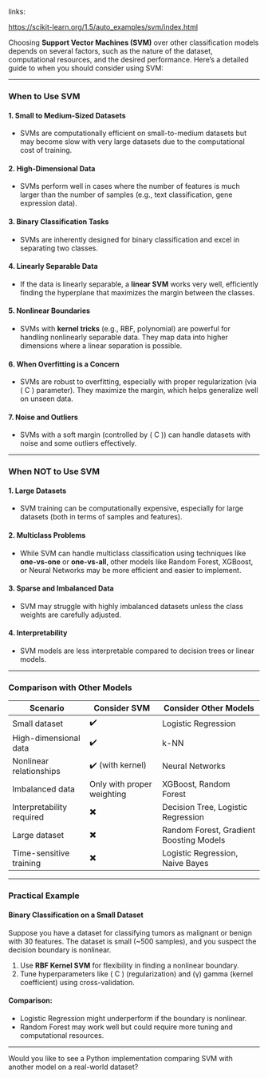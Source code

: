 links:

https://scikit-learn.org/1.5/auto_examples/svm/index.html

Choosing **Support Vector Machines (SVM)** over other classification models depends on several factors, such as the nature of the dataset, computational resources, and the desired performance. Here’s a detailed guide to when you should consider using SVM:

---

### **When to Use SVM**

#### 1. **Small to Medium-Sized Datasets**
   - SVMs are computationally efficient on small-to-medium datasets but may become slow with very large datasets due to the computational cost of training.

#### 2. **High-Dimensional Data**
   - SVMs perform well in cases where the number of features is much larger than the number of samples (e.g., text classification, gene expression data).

#### 3. **Binary Classification Tasks**
   - SVMs are inherently designed for binary classification and excel in separating two classes.

#### 4. **Linearly Separable Data**
   - If the data is linearly separable, a **linear SVM** works very well, efficiently finding the hyperplane that maximizes the margin between the classes.

#### 5. **Nonlinear Boundaries**
   - SVMs with **kernel tricks** (e.g., RBF, polynomial) are powerful for handling nonlinearly separable data. They map data into higher dimensions where a linear separation is possible.

#### 6. **When Overfitting is a Concern**
   - SVMs are robust to overfitting, especially with proper regularization (via \( C \) parameter). They maximize the margin, which helps generalize well on unseen data.

#### 7. **Noise and Outliers**
   - SVMs with a soft margin (controlled by \( C \)) can handle datasets with noise and some outliers effectively.

---

### **When NOT to Use SVM**

#### 1. **Large Datasets**
   - SVM training can be computationally expensive, especially for large datasets (both in terms of samples and features).

#### 2. **Multiclass Problems**
   - While SVM can handle multiclass classification using techniques like **one-vs-one** or **one-vs-all**, other models like Random Forest, XGBoost, or Neural Networks may be more efficient and easier to implement.

#### 3. **Sparse and Imbalanced Data**
   - SVM may struggle with highly imbalanced datasets unless the class weights are carefully adjusted.

#### 4. **Interpretability**
   - SVM models are less interpretable compared to decision trees or linear models.

---

### **Comparison with Other Models**

| **Scenario**                            | **Consider SVM**                            | **Consider Other Models**                |
|-----------------------------------------|---------------------------------------------|------------------------------------------|
| Small dataset                           | ✔️                                           | Logistic Regression                      |
| High-dimensional data                   | ✔️                                           | k-NN                                     |
| Nonlinear relationships                 | ✔️ (with kernel)                            | Neural Networks                          |
| Imbalanced data                         | Only with proper weighting                  | XGBoost, Random Forest                   |
| Interpretability required               | ✖️                                           | Decision Tree, Logistic Regression       |
| Large dataset                           | ✖️                                           | Random Forest, Gradient Boosting Models  |
| Time-sensitive training                 | ✖️                                           | Logistic Regression, Naive Bayes         |

---

### **Practical Example**

#### **Binary Classification on a Small Dataset**
Suppose you have a dataset for classifying tumors as malignant or benign with 30 features. The dataset is small (~500 samples), and you suspect the decision boundary is nonlinear.

1. Use **RBF Kernel SVM** for flexibility in finding a nonlinear boundary.
2. Tune hyperparameters like \( C \) (regularization) and (γ) gamma  (kernel coefficient) using cross-validation.

#### **Comparison:**
- Logistic Regression might underperform if the boundary is nonlinear.
- Random Forest may work well but could require more tuning and computational resources.

---

Would you like to see a Python implementation comparing SVM with another model on a real-world dataset?